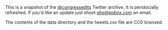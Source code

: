 This is a snapshot of the [@congressedits](http://twitter.com/congressedits)
Twitter archive. It is peridocially refreshed. If you'd like an update just shoot ehs@pobox.com an email.

The contents of the data directory and the tweets.csv file are CC0 licensed.
